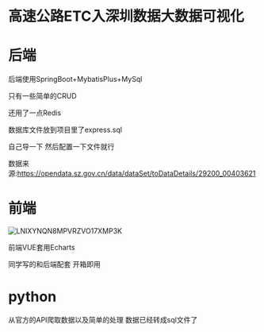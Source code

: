# **高速公路ETC入深圳数据**大数据可视化



# 后端 

后端使用SpringBoot+MybatisPlus+MySql

只有一些简单的CRUD

还用了一点Redis

数据库文件放到项目里了express.sql

自己导一下 然后配置一下文件就行

数据来源:https://opendata.sz.gov.cn/data/dataSet/toDataDetails/29200_00403621



# 前端

![LNIXYNQN8MPVRZVO17XMP3K](https://user-images.githubusercontent.com/60649120/148231284-6d335cf1-263f-42cd-a962-a916cc09ad17.png)


前端VUE套用Echarts

同学写的和后端配套 开箱即用

# python
从官方的API爬取数据以及简单的处理 数据已经转成sql文件了
